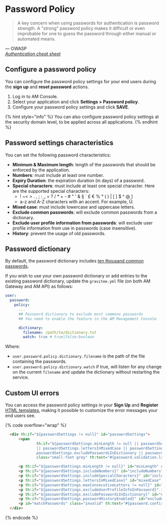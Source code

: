 # Password Policy

> A key concern when using passwords for authentication is password strength. A "strong" password policy makes it difficult or even improbable for one to guess the password through either manual or automated means.

— OWASP\
[_Authentication cheat sheet_](https://cheatsheetseries.owasp.org/cheatsheets/Authentication\_Cheat\_Sheet.html#implement-proper-password-strength-controls)

## Configure a password policy

You can configure the password policy settings for your end users during the **sign up** and **reset password** actions.

1. Log in to AM Console.
2. Select your application and click **Settings > Password policy**.
3. Configure your password policy settings and click **SAVE**.

{% hint style="info" %}
You can also configure password policy settings at the security domain level, to be applied across all applications.
{% endhint %}

## Password settings characteristics

You can set the following password characteristics:

* **Minimum & Maximum length**: length of the passwords that should be enforced by the application.
* **Numbers**: must include at least one number.
* **Expiry Duration**: the expiration duration (in days) of a password.
* **Special characters**: must include at least one special character. Here are the supported special characters: &#x20;
  * ! \~< > . , ; : \_ = ? / \* + - # " ' & § \` £ € % ° ( ) | \[ ] $ ^ @ ]&#x20;
  * &#x20;a-z and A-Z characters with an accent. For example, Ü.&#x20;
* **Mixed case**: must include lowercase and uppercase letters.
* **Exclude common passwords**: will exclude common passwords from a dictionary.
* **Exclude user profile information from passwords**: will exclude user profile information from use in passwords (case insensitive).
* **History**: prevent the usage of old passwords.

## Password dictionary

By default, the password dictionary includes [ten thousand common passwords](https://github.com/danielmiessler/SecLists/blob/master/Passwords/Common-Credentials/10k-most-common.txt).

If you wish to use your own password dictionary or add entries to the existing password dictionary, update the `gravitee.yml` file (on both AM Gateway and AM API) as follows:

```yaml
user:
  password:
    policy:
      ...
      ## Password dictionary to exclude most commons passwords
      ## You need to enable the feature in the AM Management Console

      dictionary:
        filename: /path/to/dictionary.txt
        watch: true # true|false:boolean
```

Where:

* `user.password.policy.dictionary.filename` is the path of the file containing the passwords.
* `user.password.policy.dictionary.watch` if true, will listen for any change on the current `filename` and update the dictionary without restarting the service.

## Custom UI errors

You can access the password policy settings in your **Sign Up** and **Register** [HTML templates](../branding/#custom-pages), making it possible to customize the error messages your end users see.

{% code overflow="wrap" %}
```html
  <div th:if="${passwordSettings != null}" id="passwordSettings">
      <span
              th:if="${passwordSettings.minLength != null || passwordSettings.includeNumbers || passwordSettings.includeSpecialCharacters
              || passwordSettings.lettersInMixedCase || passwordSettings.maxConsecutiveLetters != null ||
              passwordSettings.excludePasswordsInDictionary || passwordSettings.excludeUserProfileInfoInPassword}"
              class="small-font grey" th:text="#{password.validation.label}"/>

      <p th:if="${passwordSettings.minLength != null}" id="minLength" class="invalid"><span th:text="#{password.minLength.before}" /> <span th:text="${passwordSettings.minLength}"/> <span th:text="#{password.minLength.after}"/></p>
      <p th:if="${passwordSettings.includeNumbers}" id="includeNumbers" class="invalid" th:text="#{password.include.numbers}" />
      <p th:if="${passwordSettings.includeSpecialCharacters}" id="includeSpecialChar" class="invalid" th:text="#{password.include.special.characters}" />
      <p th:if="${passwordSettings.lettersInMixedCase}" id="mixedCase" class="invalid" th:text="#{password.letters.mixed.cases}" />
      <p th:if="${passwordSettings.maxConsecutiveLetters != null}" id="maxConsecutiveLetters" class="valid" ><span th:text="#{password.max.consecutive.letters.before}" /> <span th:text="${passwordSettings.maxConsecutiveLetters}"/> <span th:text="#{password.max.consecutive.letters.after}" /></p>
      <p th:if="${passwordSettings.excludeUserProfileInfoInPassword}" id="excludeUserProfileInfoInPassword" class="invalid" th:text="#{password.exclude.user.info}"/>
      <p th:if="${passwordSettings.excludePasswordsInDictionary}" id="excludePasswordsInDictionary" class="black" th:text="#{password.exclude.common.passwords}"/>
      <p th:if="${passwordSettings.passwordHistoryEnabled}" id="excludePasswordsInHistory" class="invalid"><span th:text="#{password.history.before}" /> <span th:text="${passwordSettings.oldPasswords}"/> <span th:text="#{password.history.after}"/></p>
      <p id="matchPasswords" class="invalid" th:text="#{password.confirmation.match}"/>
  </div>
```
{% endcode %}
